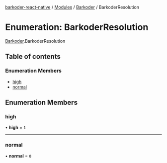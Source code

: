 [barkoder-react-native](../README.md) / [Modules](../modules.md) / [Barkoder](../modules/Barkoder.md) / BarkoderResolution

# Enumeration: BarkoderResolution

[Barkoder](../modules/Barkoder.md).BarkoderResolution

## Table of contents

### Enumeration Members

- [high](Barkoder.BarkoderResolution.md#high)
- [normal](Barkoder.BarkoderResolution.md#normal)

## Enumeration Members

### high

• **high** = ``1``

___

### normal

• **normal** = ``0``
